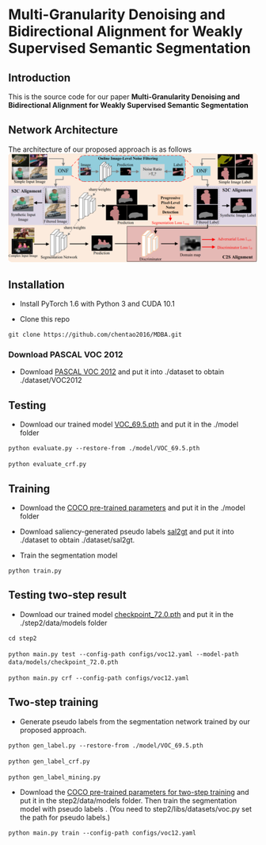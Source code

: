# Multi-Granularity Denoising and Bidirectional Alignment for Weakly Supervised Semantic Segmentation


Introduction
------------
This is the source code for our paper **Multi-Granularity Denoising and Bidirectional Alignment for Weakly Supervised Semantic Segmentation** 


Network Architecture
--------------------
The architecture of our proposed approach is as follows
![network](framework.png)


## Installation

* Install PyTorch 1.6 with Python 3 and CUDA 10.1

* Clone this repo
```
git clone https://github.com/chentao2016/MDBA.git
```

### Download PASCAL VOC 2012 

* Download [PASCAL VOC 2012](http://host.robots.ox.ac.uk/pascal/VOC/voc2012/#devkit) and put it into ./dataset to obtain ./dataset/VOC2012

## Testing
* Download our trained model [VOC_69.5.pth](https://mdma.oss-cn-shanghai.aliyuncs.com/VOC_69.5.pth) and put it in the ./model folder

```
python evaluate.py --restore-from ./model/VOC_69.5.pth

python evaluate_crf.py 
```

## Training
* Download the [COCO pre-trained parameters](https://mdma.oss-cn-shanghai.aliyuncs.com/resnet101COCO-41f33a49.pth) and put it in the ./model folder

* Download saliency-generated pseudo labels [sal2gt](https://mdma.oss-cn-shanghai.aliyuncs.com/sal2gt.zip) and put it into ./dataset to obtain ./dataset/sal2gt. 


* Train the segmentation model  
```
python train.py  
```


## Testing two-step result
* Download our trained model [checkpoint_72.0.pth](https://mdma.oss-cn-shanghai.aliyuncs.com/checkpoint_72.0.pth) and put it in the ./step2/data/models folder

```
cd step2

python main.py test --config-path configs/voc12.yaml --model-path data/models/checkpoint_72.0.pth

python main.py crf --config-path configs/voc12.yaml
```

## Two-step training
* Generate pseudo labels from the segmentation network trained by our proposed approach. 
```
python gen_label.py --restore-from ./model/VOC_69.5.pth

python gen_label_crf.py 

python gen_label_mining.py
```

* Download the [COCO pre-trained parameters for two-step training](https://mdma.oss-cn-shanghai.aliyuncs.com/deeplabv1_resnet101-coco.pth)  and put it in the step2/data/models folder. Then train the segmentation model with pseudo labels . (You need to step2/libs/datasets/voc.py set the path for pseudo labels.)

```
python main.py train --config-path configs/voc12.yaml
```






